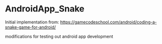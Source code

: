 # AndroidApp_Snake

Initial implementation from: https://gamecodeschool.com/android/coding-a-snake-game-for-android/

modifications for testing out android app development